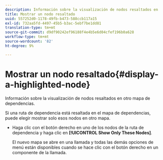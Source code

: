 ```yaml
---
description: Información sobre la visualización de nodos resaltados en otro mapa de dependencias.
title: Mostrar un nodo resaltado
uuid: 557252d0-1178-49fb-b473-588ccb117a15
exl-id: 732aa5fd-4497-45b5-b3ac-5ebf7be1dd81
translation-type: tm+mt
source-git-commit: d9df90242ef96188f4e4b5e6d04cfef196b0a628
workflow-type: tm+mt
source-wordcount: '82'
ht-degree: 9%

---
```


# Mostrar un nodo resaltado{#display-a-highlighted-node}

Información sobre la visualización de nodos resaltados en otro mapa de dependencias.

Si una ruta de dependencia está resaltada en el mapa de dependencias, puede elegir mostrar solo esos nodos en otro mapa.

* Haga clic con el botón derecho en uno de los nodos de la ruta de dependencia y haga clic en **[!UICONTROL Show Only These Nodes]**.

   El nuevo mapa se abre en una llamada y todas las demás opciones de menú están disponibles cuando se hace clic con el botón derecho en un componente de la llamada.

